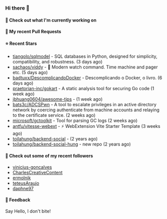 ### Hi there 👋

#### 👷 Check out what I'm currently working on

#### 🔨 My recent Pull Requests


#### ⭐ Recent Stars

- [tiangolo/sqlmodel](https://github.com/tiangolo/sqlmodel) - SQL databases in Python, designed for simplicity, compatibility, and robustness. (3 days ago)
- [sachaos/viddy](https://github.com/sachaos/viddy) - 👀  Modern watch command. Time machine and pager etc. (5 days ago)
- [badtuxx/DescomplicandoDocker](https://github.com/badtuxx/DescomplicandoDocker) - Descomplicando o Docker, o livro. (6 days ago)
- [praetorian-inc/gokart](https://github.com/praetorian-inc/gokart) - A static analysis tool for securing Go code (1 week ago)
- [jbhuang0604/awesome-tips](https://github.com/jbhuang0604/awesome-tips) -  (1 week ago)
- [bats3c/ADCSPwn](https://github.com/bats3c/ADCSPwn) - A tool to escalate privileges in an active directory network by coercing authenticate from machine accounts and relaying to the certificate service. (2 weeks ago)
- [microsoft/gctoolkit](https://github.com/microsoft/gctoolkit) - Tool for parsing GC logs (2 weeks ago)
- [antfu/vitesse-webext](https://github.com/antfu/vitesse-webext) - ⚡️ WebExtension Vite Starter Template (3 weeks ago)
- [toilahung/backend-social](https://github.com/toilahung/backend-social) -  (2 years ago)
- [toilahung/backend-social-hung](https://github.com/toilahung/backend-social-hung) - new repo (2 years ago)

#### 👯 Check out some of my recent followers

- [vinicius-goncalves](https://github.com/vinicius-goncalves)
- [CharlesCreativeContent](https://github.com/CharlesCreativeContent)
- [ermolnik](https://github.com/ermolnik)
- [teteusAraujo](https://github.com/teteusAraujo)
- [daphne97](https://github.com/daphne97)

#### 💬 Feedback

Say Hello, I don't bite!